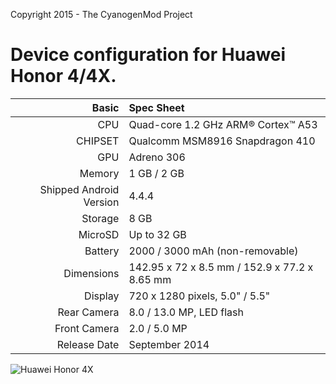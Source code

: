Copyright 2015 - The CyanogenMod Project

Device configuration for Huawei Honor 4/4X.
=====================================

Basic   | Spec Sheet
-------:|:-------------------------
CPU     | Quad-core 1.2 GHz ARM® Cortex™ A53
CHIPSET | Qualcomm MSM8916 Snapdragon 410
GPU     | Adreno 306
Memory  | 1 GB / 2 GB
Shipped Android Version | 4.4.4
Storage | 8 GB
MicroSD | Up to 32 GB
Battery | 2000 / 3000 mAh (non-removable)
Dimensions | 142.95 x 72 x 8.5 mm / 152.9 x 77.2 x 8.65 mm
Display | 720 x 1280 pixels, 5.0" / 5.5"
Rear Camera  | 8.0 / 13.0 MP, LED flash
Front Camera | 2.0 / 5.0 MP
Release Date | September 2014

![Huawei Honor 4X](https://wiki.cyanogenmod.org/images/thumb/2/20/Cherry.png/314px-Cherry.png "Huawei Honor 4X")
